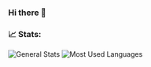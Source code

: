 ### Hi there 👋

<!--
**joaodartora/joaodartora** is a ✨ _special_ ✨ repository because its `README.md` (this file) appears on your GitHub profile.

Here are some ideas to get you started:

- 🔭 I’m currently working on ...
- 🌱 I’m currently learning ...
- 👯 I’m looking to collaborate on ...
- 🤔 I’m looking for help with ...
- 💬 Ask me about ...
- 📫 How to reach me: ...
- 😄 Pronouns: ...
- ⚡ Fun fact: ...
-->
### 📈 Stats:

![General Stats](https://github-readme-stats.vercel.app/api?username=joaodartora&count_private=true&layout=compact&show_icons=true&theme=synthwave)
![Most Used Languages](https://github-readme-stats.vercel.app/api/top-langs/?username=joaodartora&count_private=true&show_icons=true&langs_count=20&theme=synthwave)
